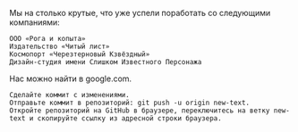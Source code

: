 Мы на столько крутые, что уже успели поработать со следующими компаниями:

    ООО «Рога и копыта»
    Издательство «Читый лист»
    Космопорт «Черезтерновый Кзвёздный»
    Дизайн-студия имени Слишком Известного Персонажа

Нас можно найти в google.com.

    Сделайте коммит с изменениями.
    Отправьте коммит в репозиторий: git push -u origin new-text.
    Откройте репозиторий на GitHub в браузере, переключитесь на ветку new-text и скопируйте ссылку из адресной строки браузера.
